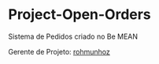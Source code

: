 # Project-Open-Orders
Sistema de Pedidos criado no Be MEAN

Gerente de Projeto: [rohmunhoz](https://github.com/rohmunhoz)
